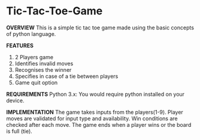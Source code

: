 # Tic-Tac-Toe-Game
**OVERVIEW**
This is a simple tic tac toe game made using the basic concepts of python language.

**FEATURES**
1. 2 Players game
2. Identifies invalid moves
3. Recognises the winner
4. Specifies in case of a tie between players
5. Game quit option

**REQUIREMENTS**
Python 3.x: You would require python installed on your device.

**IMPLEMENTATION**
The game takes inputs from the players(1-9).
Player moves are validated for input type and availability.
Win conditions are checked after each move.
The game ends when a player wins or the board is full (tie).
